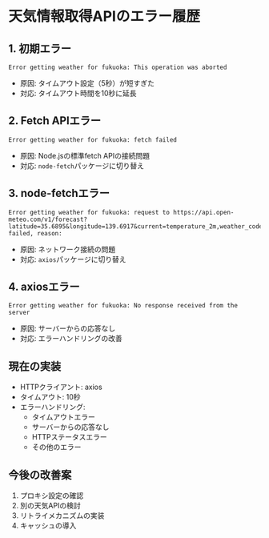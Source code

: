 # 天気情報取得APIのエラー履歴

## 1. 初期エラー
```
Error getting weather for fukuoka: This operation was aborted
```
- 原因: タイムアウト設定（5秒）が短すぎた
- 対応: タイムアウト時間を10秒に延長

## 2. Fetch APIエラー
```
Error getting weather for fukuoka: fetch failed
```
- 原因: Node.jsの標準fetch APIの接続問題
- 対応: `node-fetch`パッケージに切り替え

## 3. node-fetchエラー
```
Error getting weather for fukuoka: request to https://api.open-meteo.com/v1/forecast?latitude=35.6895&longitude=139.6917&current=temperature_2m,weather_code&timezone=Asia/Tokyo failed, reason:
```
- 原因: ネットワーク接続の問題
- 対応: `axios`パッケージに切り替え

## 4. axiosエラー
```
Error getting weather for fukuoka: No response received from the server
```
- 原因: サーバーからの応答なし
- 対応: エラーハンドリングの改善

## 現在の実装
- HTTPクライアント: axios
- タイムアウト: 10秒
- エラーハンドリング:
  - タイムアウトエラー
  - サーバーからの応答なし
  - HTTPステータスエラー
  - その他のエラー

## 今後の改善案
1. プロキシ設定の確認
2. 別の天気APIの検討
3. リトライメカニズムの実装
4. キャッシュの導入 
